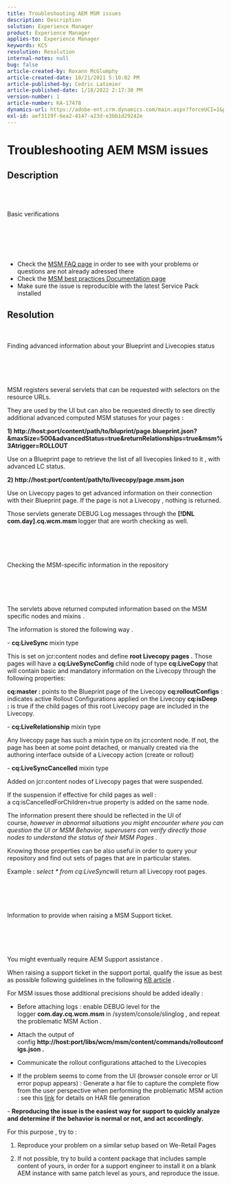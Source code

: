 ```yaml
---
title: Troubleshooting AEM MSM issues
description: Description
solution: Experience Manager
product: Experience Manager
applies-to: Experience Manager
keywords: KCS
resolution: Resolution
internal-notes: null
bug: false
article-created-by: Roxann McGlumphy
article-created-date: 10/21/2021 5:10:02 PM
article-published-by: Cedric Latimier
article-published-date: 1/18/2022 2:17:30 PM
version-number: 1
article-number: KA-17478
dynamics-url: https://adobe-ent.crm.dynamics.com/main.aspx?forceUCI=1&pagetype=entityrecord&etn=knowledgearticle&id=99b28cb8-9132-ec11-b6e5-000d3a5ba97a
exl-id: aef3119f-6ea2-4147-a23d-e3bb1d29242e
---
```

# Troubleshooting AEM MSM issues

## Description

<br><br><br>Basic verifications<br><br><br><br> <br><br>
- Check the [MSM FAQ page](https://helpx.adobe.com/experience-manager/kb/index/msm_faq.html) in order to see with your problems or questions are not already adressed there
- Check the [MSM best practices Documentation page](https://experienceleague.adobe.com/docs/experience-manager-65/administering/introduction/msm-best-practices.html?lang=en)
- Make sure the issue is reproducible with the latest Service Pack installed



## Resolution

<br><br>Finding advanced information about your Blueprint and Livecopies status<br><br><br><br> <br><br>
MSM registers several servlets that can be requested with selectors on the resource URLs.

They are used by the UI but can also be requested directly to see directly additional advanced computed MSM statuses for your pages :

<b>1) http://host:port/content/path/to/bluprint/page.blueprint.json?&maxSize=500&advancedStatus=true&returnRelationships=true&msm%3Atrigger=ROLLOUT</b>

Use on a Blueprint page to retrieve the list of all livecopies linked to it , with advanced LC status.



<b>2) http://host:port/content/path/to/livecopy/page.msm.json</b>

Use on Livecopy pages to get advanced information on their connection with their Blueprint page.
If the page is not a Livecopy , nothing is returned.



Those servlets generate DEBUG Log messages through the <b>[!DNL com.day].cq.wcm.msm </b>logger that are worth checking as well.
<br><br><br><br> <br><br>Checking the MSM-specific information in the repository<br><br><br><br> <br><br>
The servlets above returned computed information based on the MSM specific nodes and mixins .

The information is stored the following way .

- <b>cq:LiveSync </b>mixin<b> </b>type

This is set on jcr:content nodes and define <b>root Livecopy pages .</b>
Those pages will have a <b>cq:LiveSyncConfig</b> child node of type <b>cq:LiveCopy </b>that will contain basic and mandatory information on the Livecopy through the following properties:

<b>cq:master : </b>points to the Blueprint page of the Livecopy
<b>cq:rolloutConfigs</b> : indicates active Rollout Configurations applied on the Livecopy
<b>cq:isDeep : </b>is true if the child pages of this root Livecopy page are included in the Livecopy.



- <b>cq:LiveRelationship</b> mixin type

Any livecopy page has such a mixin type on its jcr:content node.
If not, the page has been at some point detached, or manually created via the authoring interface outside of a Livecopy action (create or rollout)



- <b>cq:LiveSyncCancelled</b> mixin type

Added on jcr:content nodes of Livecopy pages that were suspended.

If the suspension if effective for child pages as well : a cq:isCancelledForChildren=true property is added on the same node.



The information present there should be reflected in the UI of course, *however in abnormal situations you might encounter where you can question the UI or MSM Behavior, superusers can verify directly those nodes to understand the status of their MSM Pages .*

Knowing those properties can be also useful in order to query your repository and find out sets of pages that are in particular states.

Example : *select \* from cq:LiveSync*will return all Livecopy root pages.
<br><br><br><br> <br><br>Information to provide when raising a MSM Support ticket.<br><br><br><br> <br><br>
You might eventually require AEM Support assistance .

When raising a support ticket in the support portal, qualify the issue as best as possible following guidelines in the following [KB article](https://helpx.adobe.com/cq/kb/how-to-fully-qualify-a-ticket.html) .

For MSM issues those additional precisions should be added ideally :

- Before attaching logs : enable DEBUG level for the logger <b>com.day.cq.wcm.msm </b>in /system/console/slinglog , and repeat the problematic MSM Action .

- Attach the output of config <b>http://host:port/libs/wcm/msm/content/commands/rolloutconfigs.json .</b>

- Communicate the rollout configurations attached to the Livecopies

- If the problem seems to come from the UI (browser console error or UI error popup appears) : Generate a har file to capture the complete flow from the user perspective when performing the problematic MSM action : see this [link](https://help.tenderapp.com/kb/troubleshooting-your-tender-site/generating-an-har-file) for details on HAR file generation

- <b>Reproducing the issue is the easiest way for support to quickly analyze and determine if the behavior is normal or not, and act accordingly.</b>

For this purpose , try to :

1) Reproduce your problem on a similar setup based on We-Retail Pages

2) If not possible, try to build a content package that includes sample content of yours, in order for a support engineer to install it on a blank AEM instance with same patch level as yours, and reproduce the issue.
